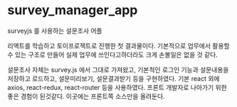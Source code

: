 # survey_manager_app
surveyjs 를 사용하는 설문조사 어플

리액트를 학습하고 토이프로젝트로 진행한 첫 결과물이다.
기본적으로 업무에서 활용할 수 있는 구조로 만들어 실제 업무에 쓰인다고하더라도 크게 손볼일은 없을 것 같다.

설문조사 자체는 survey.js 에서 그대로 가져왔고, 기본적인 로그인 기능과 설문내용을 저장하고 로드하고, 설문미리보기, 설문결과받기 등을 구현하였다.
기본 react 외에 axios, react-redux, react-router 등을 사용하였다. 
프론트 개발자로 나아가기 위한 좋은 경험이 된것같다.
이곳에는 프론트쪽 소스만을 올려둔다.


